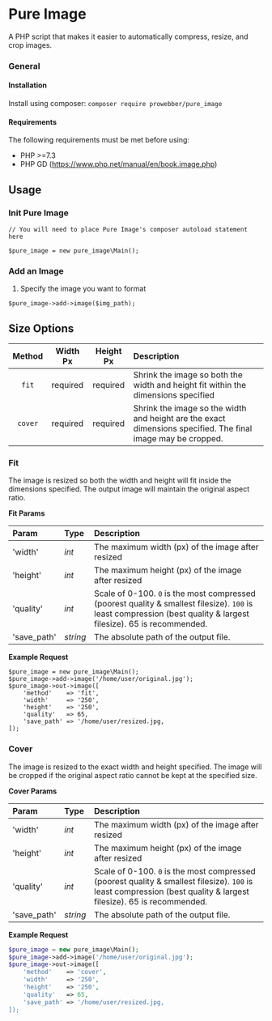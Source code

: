 # Pure Image

A PHP script that makes it easier to automatically compress, resize, and crop images.

### General

#### Installation
Install using composer: `composer require prowebber/pure_image`

#### Requirements
The following requirements must be met before using:

* PHP >=7.3
* PHP GD (https://www.php.net/manual/en/book.image.php)



## Usage

### Init Pure Image
```
// You will need to place Pure Image's composer autoload statement here

$pure_image = new pure_image\Main();
```


### Add an Image
1. Specify the image you want to format

```
$pure_image->add->image($img_path);
```


## Size Options

| Method  | Width Px | Height Px | Description                                                                                                  |
|:-------:|:--------:|:---------:|:-------------------------------------------------------------------------------------------------------------|
|  `fit`  | required | required  | Shrink the image so both the width and height fit within the dimensions specified                            |
| `cover` | required | required  | Shrink the image so the width and height are the exact dimensions specified. The final image may be cropped. |


### Fit
The image is resized so both the width and height will fit inside the dimensions specified.  The output image will maintain
the original aspect ratio.

**Fit Params**

| Param       | Type     | Description                                                                                                                                                          |
|:------------|:---------|:---------------------------------------------------------------------------------------------------------------------------------------------------------------------|
| 'width'     | _int_    | The maximum width (px) of the image after resized                                                                                                                    |
| 'height'    | _int_    | The maximum height (px) of the image after resized                                                                                                                   |
| 'quality'   | _int_    | Scale of 0-100. `0` is the most compressed (poorest quality & smallest filesize).  `100` is least compression (best quality & largest filesize).  65 is recommended. |
| 'save_path' | _string_ | The absolute path of the output file.                                                                                                                                |

**Example Request**
```
$pure_image = new pure_image\Main();
$pure_image->add->image('/home/user/original.jpg');
$pure_image->out->image([
	'method'    => 'fit',
	'width'     => '250',
	'height'    => '250',
	'quality'   => 65,
	'save_path' => '/home/user/resized.jpg,
]);
```


### Cover
The image is resized to the exact width and height specified.  The image will be cropped if the
original aspect ratio cannot be kept at the specified size.

**Cover Params**

| Param       | Type     | Description                                                                                                                                                          |
|:------------|:---------|:---------------------------------------------------------------------------------------------------------------------------------------------------------------------|
| 'width'     | _int_    | The maximum width (px) of the image after resized                                                                                                                    |
| 'height'    | _int_    | The maximum height (px) of the image after resized                                                                                                                   |
| 'quality'   | _int_    | Scale of 0-100. `0` is the most compressed (poorest quality & smallest filesize).  `100` is least compression (best quality & largest filesize).  65 is recommended. |
| 'save_path' | _string_ | The absolute path of the output file.                                                                                                                                |

**Example Request**
```php
$pure_image = new pure_image\Main();
$pure_image->add->image('/home/user/original.jpg');
$pure_image->out->image([
	'method'    => 'cover',
	'width'     => '250',
	'height'    => '250',
	'quality'   => 65,
	'save_path' => '/home/user/resized.jpg,
]);
```